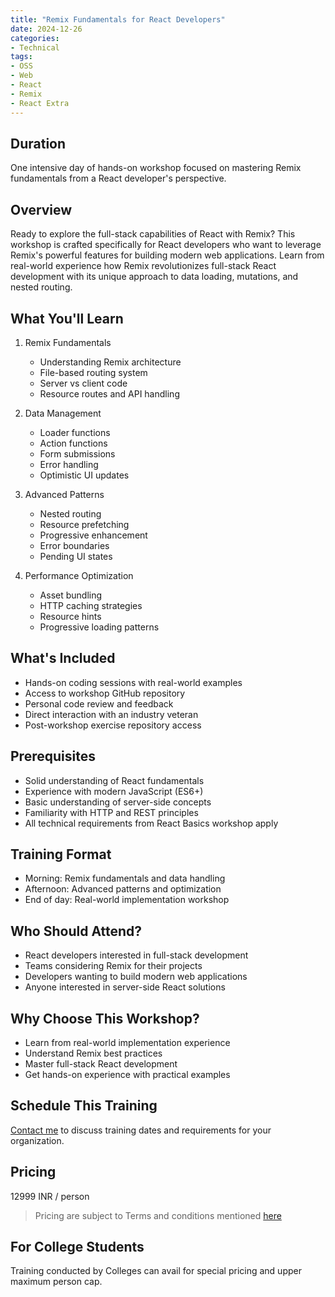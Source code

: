 ```yaml
---
title: "Remix Fundamentals for React Developers"
date: 2024-12-26
categories:
- Technical
tags:
- OSS
- Web
- React
- Remix
- React Extra
---
```


## Duration 

One intensive day of hands-on workshop focused on mastering Remix fundamentals from a React developer's perspective.

## Overview

Ready to explore the full-stack capabilities of React with Remix? This workshop is crafted specifically for React developers who want to leverage Remix's powerful features for building modern web applications. Learn from real-world experience how Remix revolutionizes full-stack React development with its unique approach to data loading, mutations, and nested routing.

## What You'll Learn

1. Remix Fundamentals
    - Understanding Remix architecture
    - File-based routing system
    - Server vs client code
    - Resource routes and API handling

2. Data Management
    - Loader functions
    - Action functions
    - Form submissions
    - Error handling
    - Optimistic UI updates

3. Advanced Patterns
    - Nested routing
    - Resource prefetching
    - Progressive enhancement
    - Error boundaries
    - Pending UI states

4. Performance Optimization
    - Asset bundling
    - HTTP caching strategies
    - Resource hints
    - Progressive loading patterns

## What's Included
- Hands-on coding sessions with real-world examples
- Access to workshop GitHub repository
- Personal code review and feedback
- Direct interaction with an industry veteran
- Post-workshop exercise repository access

## Prerequisites
- Solid understanding of React fundamentals
- Experience with modern JavaScript (ES6+)
- Basic understanding of server-side concepts
- Familiarity with HTTP and REST principles
- All technical requirements from React Basics workshop apply

## Training Format
- Morning: Remix fundamentals and data handling
- Afternoon: Advanced patterns and optimization
- End of day: Real-world implementation workshop

## Who Should Attend?
- React developers interested in full-stack development
- Teams considering Remix for their projects
- Developers wanting to build modern web applications
- Anyone interested in server-side React solutions

## Why Choose This Workshop?
- Learn from real-world implementation experience
- Understand Remix best practices
- Master full-stack React development
- Get hands-on experience with practical examples

## Schedule This Training
[Contact me](mailto:contact@kunjan.in) to discuss training dates and requirements for your organization.

## Pricing 

12999 INR / person

> Pricing are subject to Terms and conditions mentioned [here](/terms-conditions-training)

## For College Students 

Training conducted by Colleges can avail for special pricing and upper maximum person cap.


